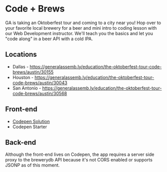 # Code + Brews

GA is taking an Oktoberfest tour and coming to a city near you! Hop over to your favorite local brewery for a beer and mini intro to coding lesson with our Web Development instructor. We'll teach you the basics and let you "code along" in a beer API with a cold IPA. 

## Locations 

* Dallas - https://generalassemb.ly/education/the-oktoberfest-tour-code-brews/austin/30155
* Houston - https://generalassemb.ly/education/the-oktoberfest-tour-code-brews/austin/30043
* San Antonio - https://generalassemb.ly/education/the-oktoberfest-tour-code-brews/austin/30568

## Front-end

* [Codepen Solution](http://codepen.io/mdang/pen/gwdWmp)
* Codepen Starter

## Back-end

Although the front-end lives on Codepen, the app requires a server side proxy to the brewerydb API because it's not CORS enabled or supports JSONP as of this moment.
